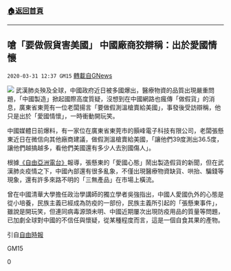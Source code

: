 ###  [:house:返回首頁](https://github.com/ourhimalayas/txt)
---

## 嗆「要做假貨害美國」 中國廠商狡辯稱：出於愛國情懷
`2020-03-31 12:37 GM15` [轉載自GNews](https://gnews.org/zh-hant/158293/)

![](https://s3-ap-northeast-1.amazonaws.com/news.guo.offload.media/wp-content/uploads/2020/03/31123340/php3l8h7m.jpg)
武漢肺炎殃及全球，中國政府近日被多國爆出，醫療物資的品質出現嚴重問題，「中國製造」掀起國際高度質疑，沒想到在中國網路也瘋傳「做假貨」的消息，廣東省東莞有一位老闆揚言「要做假測溫槍賣給美國」，事發後受訪辯稱，他只是出於「愛國情懷」，一時衝動開玩笑。

中國媒體日前爆料，有一家位在廣東省東莞市的顥峰電子科技有限公司，老闆張懸東近日在微信向其他廠商建議，做假測溫槍賣給美國，「讓他們39度測出36.5度，讓他們越搞越多，看他們美國還有多少人去別國傷人」。

根據[《自由亞洲電台》](https://www.rfa.org/cantonese/news/cn-fake-03302020093609.html)報導，張懸東的「愛國心態」鬧出製造假貨的新聞，但在武漢肺炎疫情之下，中國內部還有很多亂象，不僅出現醫療物資缺貨、哄抬、騙錢等現象，還有許多來路不明的「三無產品」在市場上橫流。

曾在中國清華大學擔任政治學講師的獨立學者吳強指出，中國人愛國仇外的心態是從小培養，民族主義已經成為防疫的一部份，民族主義所引起的「張懸東事件」，雖說是開玩笑，但連同病毒源頭未明、中國近期屢次出現防疫用品的質量等問題，已加劇全球對中國的不信任與懷疑，從某種程度而言，這是一個自食其果的產物。

引自[自由時報](https://news.ltn.com.tw/news/world/breakingnews/3119185)

GM15

0
